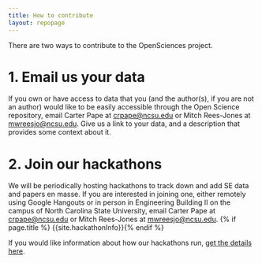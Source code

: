 ```yaml
---
title: How to contribute
layout: repopage
---
```


There are two ways to contribute to the OpenSciences project.

# 1. Email us your data

If you own or have access to data that you (and the author(s), if you are not an author) would like to be easily accessible through the Open Science repository, email Carter Pape at [crpape@ncsu.edu](mailto:crpape@ncsu.edu) or Mitch Rees-Jones at [mwreesjo@ncsu.edu](mailto:mwreesjo@ncsu.edu). Give us a link to your data, and a description that provides some context about it.

# 2. Join our hackathons

We will be periodically hosting hackathons to track down and add SE data and papers en masse. If you are interested in joining one, either remotely using Google Hangouts or in person in Engineering Building II on the campus of North Carolina State University, email Carter Pape at [crpape@ncsu.edu](mailto:crpape@ncsu.edu) or Mitch Rees-Jones at [mwreesjo@ncsu.edu](mailto:mwreesjo@ncsu.edu).
{% if page.title %} {{site.hackathonInfo}}{% endif %}

If you would like information about how our hackathons run, [get the details here](/repo/contribute/details.html).
